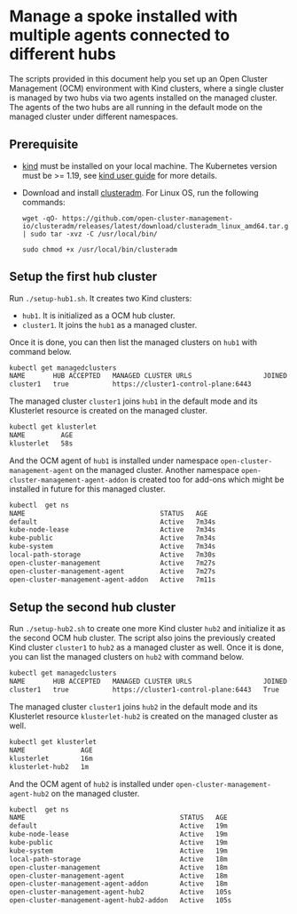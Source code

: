 # Manage a spoke installed with multiple agents connected to different hubs

The scripts provided in this document help you set up an Open Cluster Management (OCM) environment with Kind clusters, where a single cluster is managed by two hubs via two agents installed on the managed cluster. The agents of the two hubs are all running in the default mode on the managed cluster under different namespaces.

## Prerequisite

- [kind](https://kind.sigs.k8s.io) must be installed on your local machine. The Kubernetes version must be >= 1.19, see [kind user guide](https://kind.sigs.k8s.io/docs/user/quick-start/#creating-a-cluster) for more details.

- Download and install [clusteradm](https://github.com/open-cluster-management-io/clusteradm/releases). For Linux OS, run the following commands:

    ```
    wget -qO- https://github.com/open-cluster-management-io/clusteradm/releases/latest/download/clusteradm_linux_amd64.tar.gz | sudo tar -xvz -C /usr/local/bin/

    sudo chmod +x /usr/local/bin/clusteradm
    ```

## Setup the first hub cluster

Run `./setup-hub1.sh`. It creates two Kind clusters:
- `hub1`. It is initialized as a OCM hub cluster.
- `cluster1`. It joins the `hub1` as a managed cluster.<br/>

Once it is done, you can then list the managed clusters on `hub1` with command below.
```bash
kubectl get managedclusters
NAME       HUB ACCEPTED   MANAGED CLUSTER URLS                  JOINED   AVAILABLE   AGE
cluster1   true           https://cluster1-control-plane:6443                        29s
```
The managed cluster `cluster1` joins `hub1` in the default mode and its Klusterlet resource is created on the managed cluster.
```bash
kubectl get klusterlet
NAME         AGE
klusterlet   58s
```
And the OCM agent of `hub1` is installed under namespace `open-cluster-management-agent` on the managed cluster. Another namespace `open-cluster-management-agent-addon` is created too for add-ons which might be installed in future for this managed cluster.
```bash
kubectl  get ns
NAME                                  STATUS   AGE
default                               Active   7m34s
kube-node-lease                       Active   7m34s
kube-public                           Active   7m34s
kube-system                           Active   7m34s
local-path-storage                    Active   7m30s
open-cluster-management               Active   7m27s
open-cluster-management-agent         Active   7m27s
open-cluster-management-agent-addon   Active   7m11s
```
## Setup the second hub cluster
Run `./setup-hub2.sh` to create one more Kind cluster `hub2` and initialize it as the second OCM hub cluster. The script also joins the previously created Kind cluster `cluster1` to `hub2` as a managed cluster as well. Once it is done, you can list the managed clusters on `hub2` with command below.
```bash
kubectl get managedclusters
NAME       HUB ACCEPTED   MANAGED CLUSTER URLS                  JOINED   AVAILABLE   AGE
cluster1   true           https://cluster1-control-plane:6443   True     True        30s
```
The managed cluster `cluster1` joins `hub2` in the default mode and its Klusterlet resource `klusterlet-hub2` is created on the managed cluster as well.
```bash
kubectl get klusterlet
NAME              AGE
klusterlet        16m
klusterlet-hub2   1m
```
And the OCM agent of `hub2` is installed under `open-cluster-management-agent-hub2` on the managed cluster.
```bash
kubectl  get ns
NAME                                       STATUS   AGE
default                                    Active   19m
kube-node-lease                            Active   19m
kube-public                                Active   19m
kube-system                                Active   19m
local-path-storage                         Active   18m
open-cluster-management                    Active   18m
open-cluster-management-agent              Active   18m
open-cluster-management-agent-addon        Active   18m
open-cluster-management-agent-hub2         Active   105s
open-cluster-management-agent-hub2-addon   Active   105s
```
